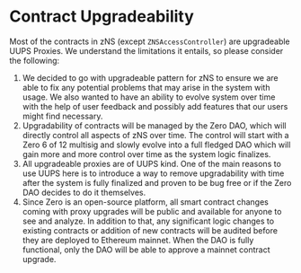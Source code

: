 # Contract Upgradeability

Most of the contracts in zNS (except `ZNSAccessController`) are upgradeable UUPS Proxies. We understand the limitations it entails, so please consider the following:

1. We decided to go with upgradeable pattern for zNS to ensure we are able to fix any potential problems that may arise in the system with usage. We also wanted to have an ability to evolve system over time with the help of user feedback and possibly add features that our users might find necessary.
2. Upgradability of contracts will be managed by the Zero DAO, which will directly control all aspects of zNS over time. The control will start with a Zero 6 of 12 multisig and slowly evolve into a full fledged DAO which will gain more and more control over time as the system logic finalizes.
3. All upgradeable proxies are of UUPS kind. One of the main reasons to use UUPS here is to introduce a way to remove upgradability with time after the system is fully finalized and proven to be bug free or if the Zero DAO decides to do it themselves.
4. Since Zero is an open-source platform, all smart contract changes coming with proxy upgrades will be public and available for anyone to see and analyze. In addition to that, any significant logic changes to existing contracts or addition of new contracts will be audited before they are deployed to Ethereum mainnet. When the DAO is fully functional, only the DAO will be able to approve a mainnet contract upgrade.

